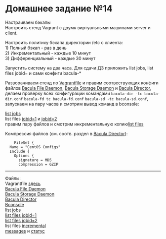 # Домашнее задание №14

Настраиваем бэкапы  
Настроить стенд Vagrant с двумя виртуальными машинами server и client.

Настроить политику бэкапа директории /etc с клиента:  
    1) Полный бэкап - раз в день  
    2) Инкрементальный - каждые 10 минут  
    3) Дифференциальный - каждые 30 минут  
  
Запустить систему на два часа. Для сдачи ДЗ приложить list jobs, list files jobid=<id> и сами конфиги bacula-*

Разворачиваем стенд по [Vagrantfile](Vagrantfile) и правим соотвествующих конфиги файлов [Bacula File Daemon](bacula-fd.conf), [Bacula Storage Daemon](bacula-sd.conf) и [Bacula Director](bacula-dir.conf), делаем проверку всех конфигурации командами `bacula-dir -tc bacula-dir.conf` `bacula-fd tc bacula-fd.conf` `bacula-sd -tc bacula-sd.conf`, запускаем на пару часов и смотрим вывод команд в bconsole:

[list jobs](list-jobs.txt)  
list files [jobid=1](jobid1.txt) и [jobid=2](jobid2.txt)  
правим пару файлов и смотрим инкрементальную копию[list files](list-files-jobid.txt)  

Компрессия файлов (см. соотв. раздел в [Bacula Director](bacula-dir.conf)):
```
	FileSet {
  Name = "CentOS Configs"
  Include {
    Options {
      signature = MD5
      compression = GZIP
```

---
Файлы:  
Vagrantfile [здесь](Vagrantfile)  
[Bacula File Daemon](bacula-fd.conf)  
[Bacula Storage Daemon](bacula-sd.conf)  
[Bacula Director](bacula-dir.conf)  
[Bconsole](bconsole.conf)  
[list jobs](list-jobs.txt)  
[list files jobid=1](jobid1.txt)  
[list files jobid=2](jobid2.txt)  
list files [incremental](list-files-jobid.txt)  
[messages](bconsole-messages.txt) и [статус](stat-client2.txt)
 